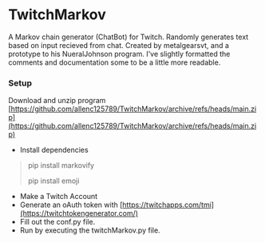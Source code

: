 # TwitchMarkov
A Markov chain generator (ChatBot) for Twitch. Randomly generates text based on input recieved from chat. Created by metalgearsvt, and a prototype to his NueralJohnson program. I've slightly formatted the comments and documentation some to be a little more readable.

### Setup
Download and unzip program [https://github.com/allenc125789/TwitchMarkov/archive/refs/heads/main.zip](https://github.com/allenc125789/TwitchMarkov/archive/refs/heads/main.zip)

- Install dependencies
> pip install markovify
>
> pip install emoji

- Make a Twitch Account
- Generate an oAuth token with [https://twitchapps.com/tmi](https://twitchtokengenerator.com/)
- Fill out the conf.py file.
- Run by executing the twitchMarkov.py file.
